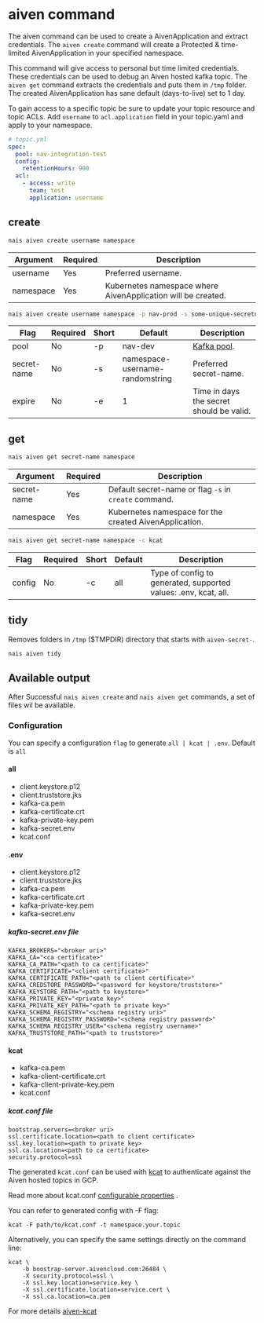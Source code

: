 # aiven command

The aiven command can be used to create a AivenApplication and extract credentials. The `aiven create` command will
create a Protected & time-limited AivenApplication in your specified namespace.

This command will give access to personal but time limited credentials. These credentials can be used to debug an Aiven
hosted kafka topic. The `aiven get` command extracts the credentials and puts them in `/tmp` folder. The created
AivenApplication has sane default (days-to-live) set to 1 day.

To gain access to a specific topic be sure to update your topic resource and topic ACLs. Add `username`
to `acl.application` field in your topic.yaml and apply to your namespace.

```yaml
# topic.yml
spec:
  pool: nav-integration-test
  config:
    retentionHours: 900
  acl:
    - access: write
      team: test
      application: username
```

## create

```bash
nais aiven create username namespace
```

| Argument    | Required  | Description                                                 |          
|-------------|-----------|-------------------------------------------------------------|
| username    | Yes       | Preferred username.                                         |
| namespace   | Yes       | Kubernetes namespace where AivenApplication will be created.|

```bash
nais aiven create username namespace -p nav-prod -s some-unique-secretname -e 10
```

| Flag          | Required   | Short   |Default                                |Description                                        |      
|---------------|------------|---------|---------------------------------------|---------------------------------------------------|
| pool          | No         | -p      |  nav-dev                              | [Kafka pool](../../persistence/kafka/index.md).   |
| secret-name   | No         | -s      |  namespace-username-randomstring      | Preferred secret-name.                            |
| expire        | No         | -e      |  1                                    | Time in days the secret should be valid.          |

## get

```bash
nais aiven get secret-name namespace
```

| Argument          | Required  | Description                                                                    |          
|-------------------|-----------|--------------------------------------------------------------------------------|
| secret-name       | Yes       | Default secret-name or flag `-s` in `create` command.                          |
| namespace         | Yes       | Kubernetes namespace for the created AivenApplication.                         |

```bash
nais aiven get secret-name namespace -c kcat
```

| Flag             | Required    | Short   |Default            |Description                                                        |      
|------------------|-------------|---------|----------------------|-------------------------------------------------------------------|
| config           | No          | -c      |  all                 | Type of config to generated, supported values: .env, kcat, all.   |

## tidy

Removes folders in `/tmp` ($TMPDIR) directory that starts with `aiven-secret-`.

```bash
nais aiven tidy
```

## Available output

After Successful `nais aiven create` and `nais aiven get` commands, a set of files wil be available.

### Configuration

You can specify a configuration `flag` to generate `all | kcat | .env`. Default is `all`

#### all

- client.keystore.p12
- client.truststore.jks
- kafka-ca.pem
- kafka-certificate.crt
- kafka-private-key.pem
- kafka-secret.env
- kcat.conf

#### .env

- client.keystore.p12
- client.truststore.jks
- kafka-ca.pem
- kafka-certificate.crt
- kafka-private-key.pem
- kafka-secret.env

##### kafka-secret.env file

```Properties
KAFKA_BROKERS="<broker uri>"
KAFKA_CA="<ca certificate>"
KAFKA_CA_PATH="<path to ca certificate>"
KAFKA_CERTIFICATE="<client certificate>"
KAFKA_CERTIFICATE_PATH="<path to client certificate>"
KAFKA_CREDSTORE_PASSWORD="<password for keystore/truststore>"
KAFKA_KEYSTORE_PATH="<path to keystore>"
KAFKA_PRIVATE_KEY="<private key>"
KAFKA_PRIVATE_KEY_PATH="<path to private key>"
KAFKA_SCHEMA_REGISTRY="<schema registry uri>"
KAFKA_SCHEMA_REGISTRY_PASSWORD="<schema registry password>"
KAFKA_SCHEMA_REGISTRY_USER="<schema registry username>"
KAFKA_TRUSTSTORE_PATH="<path to truststore>"
```

#### kcat

- kafka-ca.pem
- kafka-client-certificate.crt
- kafka-client-private-key.pem
- kcat.conf

##### kcat.conf file

```Properties
bootstrap.servers=<broker uri>
ssl.certificate.location=<path to client certificate>
ssl.key.location=<path to private key>
ssl.ca.location=<path to ca certificate>
security.protocol=ssl
```

The generated `kcat.conf` can be used with [kcat](https://github.com/edenhill/kcat) to authenticate against the Aiven
hosted topics in GCP.

Read more about kcat.conf [configurable properties](https://github.com/edenhill/librdkafka/blob/master/CONFIGURATION.md)
.

You can refer to generated config with -F flag:

```
kcat -F path/to/kcat.conf -t namespace.your.topic
```

Alternatively, you can specify the same settings directly on the command line:

```
kcat \
    -b boostrap-server.aivencloud.com:26484 \
    -X security.protocol=ssl \
    -X ssl.key.location=service.key \
    -X ssl.certificate.location=service.cert \
    -X ssl.ca.location=ca.pem
```

For more details [aiven-kcat](https://help.aiven.io/en/articles/2607674-using-kafkacat)
